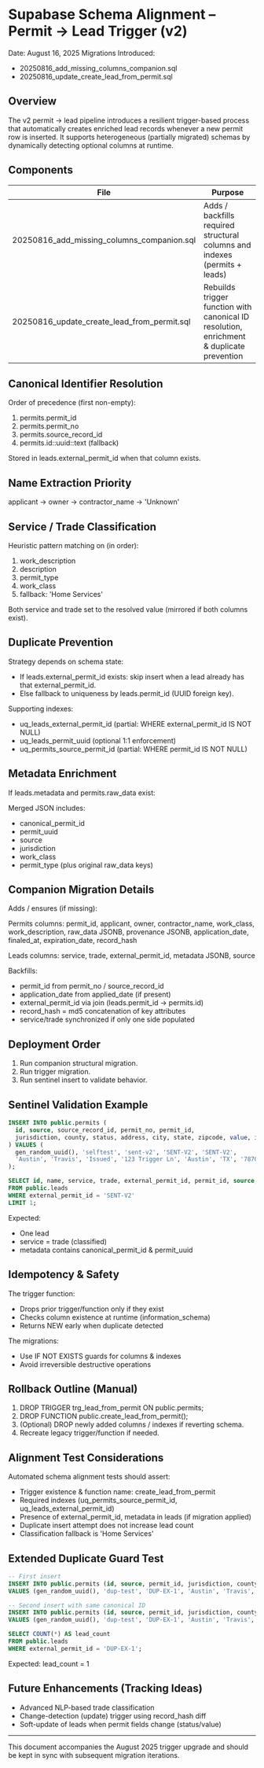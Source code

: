 # Supabase Schema Alignment – Permit → Lead Trigger (v2)

Date: August 16, 2025
Migrations Introduced:
- 20250816_add_missing_columns_companion.sql
- 20250816_update_create_lead_from_permit.sql

## Overview

The v2 permit → lead pipeline introduces a resilient trigger-based process that automatically creates enriched lead records whenever a new permit row is inserted. It supports heterogeneous (partially migrated) schemas by dynamically detecting optional columns at runtime.

## Components

| File | Purpose |
|------|---------|
| 20250816_add_missing_columns_companion.sql | Adds / backfills required structural columns and indexes (permits + leads) |
| 20250816_update_create_lead_from_permit.sql | Rebuilds trigger function with canonical ID resolution, enrichment & duplicate prevention |

## Canonical Identifier Resolution

Order of precedence (first non-empty):
1. permits.permit_id
2. permits.permit_no
3. permits.source_record_id
4. permits.id::uuid::text (fallback)

Stored in leads.external_permit_id when that column exists.

## Name Extraction Priority

applicant → owner → contractor_name → 'Unknown'

## Service / Trade Classification

Heuristic pattern matching on (in order):
1. work_description
2. description
3. permit_type
4. work_class
5. fallback: 'Home Services'

Both service and trade set to the resolved value (mirrored if both columns exist).

## Duplicate Prevention

Strategy depends on schema state:

- If leads.external_permit_id exists: skip insert when a lead already has that external_permit_id.
- Else fallback to uniqueness by leads.permit_id (UUID foreign key).

Supporting indexes:
- uq_leads_external_permit_id (partial: WHERE external_permit_id IS NOT NULL)
- uq_leads_permit_uuid (optional 1:1 enforcement)
- uq_permits_source_permit_id (partial: WHERE permit_id IS NOT NULL)

## Metadata Enrichment

If leads.metadata and permits.raw_data exist:

Merged JSON includes:
- canonical_permit_id
- permit_uuid
- source
- jurisdiction
- work_class
- permit_type
(plus original raw_data keys)

## Companion Migration Details

Adds / ensures (if missing):

Permits columns:
permit_id, applicant, owner, contractor_name, work_class, work_description,
raw_data JSONB, provenance JSONB, application_date, finaled_at,
expiration_date, record_hash

Leads columns:
service, trade, external_permit_id, metadata JSONB, source

Backfills:
- permit_id from permit_no / source_record_id
- application_date from applied_date (if present)
- external_permit_id via join (leads.permit_id → permits.id)
- record_hash = md5 concatenation of key attributes
- service/trade synchronized if only one side populated

## Deployment Order

1. Run companion structural migration.
2. Run trigger migration.
3. Run sentinel insert to validate behavior.

## Sentinel Validation Example

```sql
INSERT INTO public.permits (
  id, source, source_record_id, permit_no, permit_id,
  jurisdiction, county, status, address, city, state, zipcode, value, issued_date
) VALUES (
  gen_random_uuid(), 'selftest', 'sent-v2', 'SENT-V2', 'SENT-V2',
  'Austin', 'Travis', 'Issued', '123 Trigger Ln', 'Austin', 'TX', '78701', 42000, now()
);

SELECT id, name, service, trade, external_permit_id, permit_id, source, metadata
FROM public.leads
WHERE external_permit_id = 'SENT-V2'
LIMIT 1;
```

Expected:
- One lead
- service = trade (classified)
- metadata contains canonical_permit_id & permit_uuid

## Idempotency & Safety

The trigger function:
- Drops prior trigger/function only if they exist
- Checks column existence at runtime (information_schema)
- Returns NEW early when duplicate detected

The migrations:
- Use IF NOT EXISTS guards for columns & indexes
- Avoid irreversible destructive operations

## Rollback Outline (Manual)

1. DROP TRIGGER trg_lead_from_permit ON public.permits;
2. DROP FUNCTION public.create_lead_from_permit();
3. (Optional) DROP newly added columns / indexes if reverting schema.
4. Recreate legacy trigger/function if needed.

## Alignment Test Considerations

Automated schema alignment tests should assert:
- Trigger existence & function name: create_lead_from_permit
- Required indexes (uq_permits_source_permit_id, uq_leads_external_permit_id)
- Presence of external_permit_id, metadata in leads (if migration applied)
- Duplicate insert attempt does not increase lead count
- Classification fallback is 'Home Services'

## Extended Duplicate Guard Test

```sql
-- First insert
INSERT INTO public.permits (id, source, permit_id, jurisdiction, county, status, issued_date)
VALUES (gen_random_uuid(), 'dup-test', 'DUP-EX-1', 'Austin', 'Travis', 'Issued', now());

-- Second insert with same canonical ID
INSERT INTO public.permits (id, source, permit_id, jurisdiction, county, status, issued_date)
VALUES (gen_random_uuid(), 'dup-test', 'DUP-EX-1', 'Austin', 'Travis', 'Issued', now());

SELECT COUNT(*) AS lead_count
FROM public.leads
WHERE external_permit_id = 'DUP-EX-1';
```

Expected: lead_count = 1

## Future Enhancements (Tracking Ideas)

- Advanced NLP-based trade classification
- Change-detection (update) trigger using record_hash diff
- Soft-update of leads when permit fields change (status/value)

---
This document accompanies the August 2025 trigger upgrade and should be kept in sync with subsequent migration iterations.